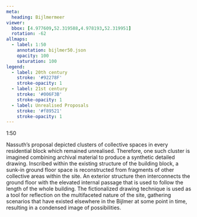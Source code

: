 ```yaml
---
meta:
  heading: Bijlmermeer
viewer:
  bbox: [4.977609,52.319588,4.978193,52.319951]
  rotation: -62
allmaps:
  - label: 1:50
    annotation: bijlmer50.json
    opacity: 100
    saturation: 100
legend:
  - label: 20th century
    stroke: '#92278F'
    stroke-opacity: 1
  - label: 21st century
    stroke: '#006F3B'
    stroke-opacity: 1
  - label: Unrealised Proposals
    stroke: '#f89521'
    stroke-opacity: 1
---
```

1:50

Nassuth’s proposal depicted clusters of collective spaces in every residential block which remained unrealised. Therefore, one such cluster is imagined combining archival material to produce a synthetic detailed drawing. Inscribed within the existing structure of the building block, a sunk-in ground floor space is reconstructed from fragments of other collective areas within the site. An exterior structure then interconnects the ground floor with the elevated internal passage that is used to follow the length of the whole building. The fictionalized drawing technique is used as a tool for reflection on the multifaceted nature of the site, gathering scenarios that have existed elsewhere in the Bijlmer at some point in time, resulting in a condensed image of possibilities.